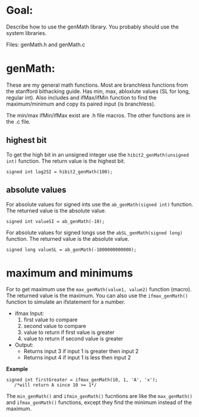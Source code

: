 # Goal:

Describe how to use the genMath library. You probably
  should use the system libraries.

Files: genMath.h and genMath.c

# genMath:

These are my general math functions. Most are branchless
  functions from the stanfford bithacking guide. Has
  min, max, abloxlute values (SL for long, regular int).
  Also includes and ifMax/ifMin function to find the
  maximum/minimum and copy its paired input
  (is branchless).

The min/max ifMin/ifMax exist are .h file macros. The
  other functions are in the .c file.

## highest bit

To get the high bit in an unsigned integer use
  the `hibit2_genMath(unsigned int)` function. The return
  value is the highest bit.

`signed int log2SI = hibit2_genMath(100);`

## absolute values

For absolute values for signed ints use
  the `ab_genMath(signed int)` function. The returned
  value is the absolute value.

`signed int valueSI = ab_genMath(-10);`

For absolute values for signed longs use
  the `abSL_genMath(signed long)` function. The returned
  value is the absolute value.

`signed long valueSL = ab_genMath(-1000000000000);`

# maximum and minimums

For to get maximum use the `max_genMath(value1, value2)`
  function (macro). The returned value is the maximum. You
  can also use the `ifmax_genMath()` function to simulate
  an ifstatement for a number.

- ifmax Input:
  1. first value to compare
  2. second value to compare
  3. value to return if first value is greater
  4. value to return if second value is greater
- Output:
  - Returns input 3 if input 1 is greater then input 2
  - Returns input 4 if input 1 is less then input 2

**Example**

```
signed int firstGreater = ifmax_genMath(10, 1, 'A', 'x');
   /*will return A since 10 >= 1*/
```

The `min_genMath()` and `ifmin_genMath()` fucntions are
  like the `max_genMath()` and `ifmax_genMath()`
  functions, except they find the minimum instead of the
  maximum.

